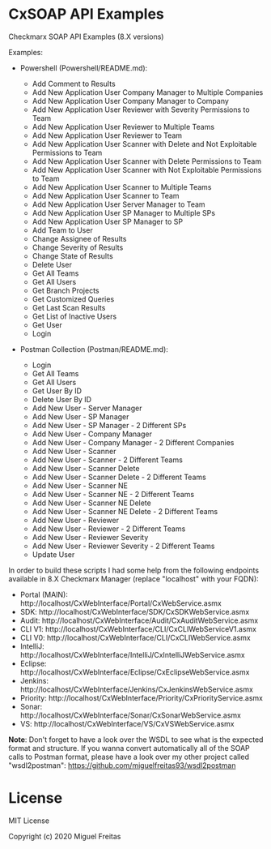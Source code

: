 # CxSOAP API Examples
Checkmarx SOAP API Examples (8.X versions)

Examples:

- Powershell (Powershell/README.md):

    - Add Comment to Results
    - Add New Application User Company Manager to Multiple Companies
    - Add New Application User Company Manager to Company
    - Add New Application User Reviewer with Severity Permissions to Team
    - Add New Application User Reviewer to Multiple Teams
    - Add New Application User Reviewer to Team
    - Add New Application User Scanner with Delete and Not Exploitable Permissions to Team
    - Add New Application User Scanner with Delete Permissions to Team
    - Add New Application User Scanner with Not Exploitable Permissions to Team
    - Add New Application User Scanner to Multiple Teams
    - Add New Application User Scanner to Team
    - Add New Application User Server Manager to Team
    - Add New Application User SP Manager to Multiple SPs
    - Add New Application User SP Manager to SP
    - Add Team to User
    - Change Assignee of Results
    - Change Severity of Results
    - Change State of Results
    - Delete User
    - Get All Teams
    - Get All Users
    - Get Branch Projects
    - Get Customized Queries
    - Get Last Scan Results
    - Get List of Inactive Users
    - Get User
    - Login

- Postman Collection (Postman/README.md):

    - Login
    - Get All Teams
    - Get All Users
    - Get User By ID
    - Delete User By ID
    - Add New User - Server Manager
    - Add New User - SP Manager
    - Add New User - SP Manager - 2 Different SPs
    - Add New User - Company Manager
    - Add New User - Company Manager - 2 Different Companies
    - Add New User - Scanner
    - Add New User - Scanner - 2 Different Teams
    - Add New User - Scanner Delete
    - Add New User - Scanner Delete - 2 Different Teams
    - Add New User - Scanner NE
    - Add New User - Scanner NE - 2 Different Teams
    - Add New User - Scanner NE Delete
    - Add New User - Scanner NE Delete - 2 Different Teams
    - Add New User - Reviewer
    - Add New User - Reviewer - 2 Different Teams
    - Add New User - Reviewer Severity
    - Add New User - Reviewer Severity - 2 Different Teams
    - Update User

In order to build these scripts I had some help from the following endpoints available in 8.X Checkmarx Manager (replace "localhost" with your FQDN):

- Portal (MAIN):	http://localhost/CxWebInterface/Portal/CxWebService.asmx
- SDK:	http://localhost/CxWebInterface/SDK/CxSDKWebService.asmx
- Audit:	http://localhost/CxWebInterface/Audit/CxAuditWebService.asmx
- CLI V1:	http://localhost/CxWebInterface/CLI/CxCLIWebServiceV1.asmx
- CLI V0:	http://localhost/CxWebInterface/CLI/CxCLIWebService.asmx
- IntelliJ:	http://localhost/CxWebInterface/IntelliJ/CxIntelliJWebService.asmx
- Eclipse:	http://localhost/CxWebInterface/Eclipse/CxEclipseWebService.asmx
- Jenkins:	http://localhost/CxWebInterface/Jenkins/CxJenkinsWebService.asmx
- Priority:	http://localhost/CxWebInterface/Priority/CxPriorityService.asmx
- Sonar:	http://localhost/CxWebInterface/Sonar/CxSonarWebService.asmx
- VS:	http://localhost/CxWebInterface/VS/CxVSWebService.asmx

<strong>Note</strong>: Don't forget to have a look over the WSDL to see what is the expected format and structure. If you wanna convert automatically all of the SOAP calls to Postman format, please have a look over my other project called "wsdl2postman": https://github.com/miguelfreitas93/wsdl2postman

# License

MIT License

Copyright (c) 2020 Miguel Freitas
